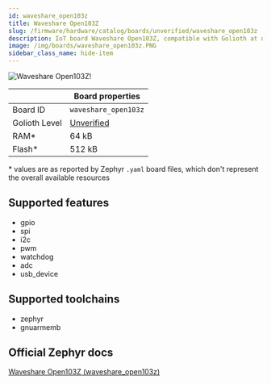 ```yaml
---
id: waveshare_open103z
title: Waveshare Open103Z
slug: /firmware/hardware/catalog/boards/unverified/waveshare_open103z
description: IoT board Waveshare Open103Z, compatible with Golioth at unverified level.
image: /img/boards/waveshare_open103z.PNG
sidebar_class_name: hide-item
---
```


[//]: # (This is an auto-generated file, do not edit! Changes to it will be lost upon re-generation)

![Waveshare Open103Z!](/img/boards/waveshare_open103z.PNG "Waveshare Open103Z")

|                | Board properties     |
| -------------  | -------------------- |
| Board ID       | `waveshare_open103z` |
| Golioth Level  | [Unverified](/firmware/hardware#unverified-boards) |
| RAM*           | 64 kB |
| Flash*         | 512 kB |

\* values are as reported by Zephyr `.yaml` board files, which don't represent the overall available resources



## Supported features

* gpio
* spi
* i2c
* pwm
* watchdog
* adc
* usb_device

## Supported toolchains

* zephyr
* gnuarmemb

## Official Zephyr docs

[Waveshare Open103Z (waveshare_open103z)](https://docs.zephyrproject.org/latest/boards/waveshare/open103z/doc/index.html)
